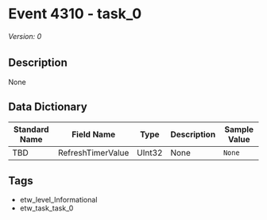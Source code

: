 # Event 4310 - task_0
###### Version: 0

## Description
None

## Data Dictionary
|Standard Name|Field Name|Type|Description|Sample Value|
|---|---|---|---|---|
|TBD|RefreshTimerValue|UInt32|None|`None`|

## Tags
* etw_level_Informational
* etw_task_task_0